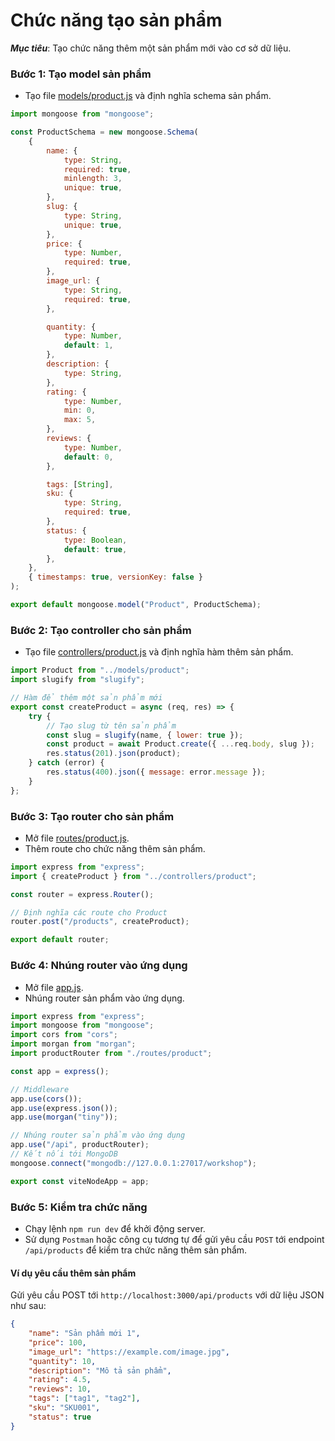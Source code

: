 # Chức năng tạo sản phẩm

**_Mục tiêu_**: Tạo chức năng thêm một sản phẩm mới vào cơ sở dữ liệu.

### Bước 1: Tạo model sản phẩm

-   Tạo file [models/product.js](../../models/product.js) và định nghĩa schema sản phẩm.

```javascript
import mongoose from "mongoose";

const ProductSchema = new mongoose.Schema(
    {
        name: {
            type: String,
            required: true,
            minlength: 3,
            unique: true,
        },
        slug: {
            type: String,
            unique: true,
        },
        price: {
            type: Number,
            required: true,
        },
        image_url: {
            type: String,
            required: true,
        },

        quantity: {
            type: Number,
            default: 1,
        },
        description: {
            type: String,
        },
        rating: {
            type: Number,
            min: 0,
            max: 5,
        },
        reviews: {
            type: Number,
            default: 0,
        },

        tags: [String],
        sku: {
            type: String,
            required: true,
        },
        status: {
            type: Boolean,
            default: true,
        },
    },
    { timestamps: true, versionKey: false }
);

export default mongoose.model("Product", ProductSchema);
```

### Bước 2: Tạo controller cho sản phẩm

-   Tạo file [controllers/product.js](../../controllers/product.js) và định nghĩa hàm thêm sản phẩm.

```javascript
import Product from "../models/product";
import slugify from "slugify";

// Hàm để thêm một sản phẩm mới
export const createProduct = async (req, res) => {
    try {
        // Tạo slug từ tên sản phẩm
        const slug = slugify(name, { lower: true });
        const product = await Product.create({ ...req.body, slug });
        res.status(201).json(product);
    } catch (error) {
        res.status(400).json({ message: error.message });
    }
};
```

### Bước 3: Tạo router cho sản phẩm

-   Mở file [routes/product.js](../../routes/product).
-   Thêm route cho chức năng thêm sản phẩm.

```javascript
import express from "express";
import { createProduct } from "../controllers/product";

const router = express.Router();

// Định nghĩa các route cho Product
router.post("/products", createProduct);

export default router;
```

### Bước 4: Nhúng router vào ứng dụng

-   Mở file [app.js](../../app.js).
-   Nhúng router sản phẩm vào ứng dụng.

```javascript
import express from "express";
import mongoose from "mongoose";
import cors from "cors";
import morgan from "morgan";
import productRouter from "./routes/product";

const app = express();

// Middleware
app.use(cors());
app.use(express.json());
app.use(morgan("tiny"));

// Nhúng router sản phẩm vào ứng dụng
app.use("/api", productRouter);
// Kết nối tới MongoDB
mongoose.connect("mongodb://127.0.0.1:27017/workshop");

export const viteNodeApp = app;
```

### Bước 5: Kiểm tra chức năng

-   Chạy lệnh `npm run dev` để khởi động server.
-   Sử dụng `Postman` hoặc công cụ tương tự để gửi yêu cầu `POST` tới endpoint `/api/products` để kiểm tra chức năng thêm sản phẩm.

#### Ví dụ yêu cầu thêm sản phẩm

Gửi yêu cầu POST tới `http://localhost:3000/api/products` với dữ liệu JSON như sau:

```json
{
    "name": "Sản phẩm mới 1",
    "price": 100,
    "image_url": "https://example.com/image.jpg",
    "quantity": 10,
    "description": "Mô tả sản phẩm",
    "rating": 4.5,
    "reviews": 10,
    "tags": ["tag1", "tag2"],
    "sku": "SKU001",
    "status": true
}
```
